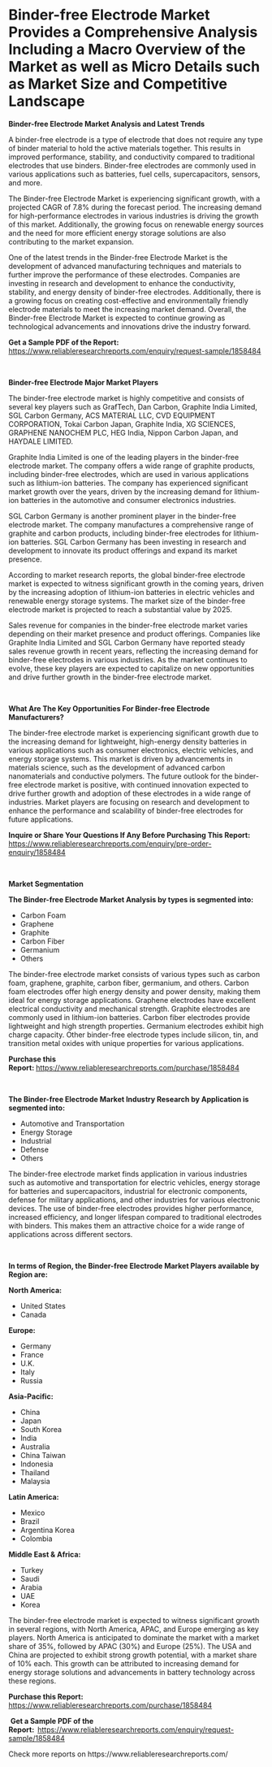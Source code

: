 <p><h1>Binder-free Electrode Market Provides a Comprehensive Analysis Including a Macro Overview of the Market as well as Micro Details such as Market Size and Competitive Landscape</h1></p><p><strong>Binder-free Electrode Market Analysis and Latest Trends</strong></p>
<p><p>A binder-free electrode is a type of electrode that does not require any type of binder material to hold the active materials together. This results in improved performance, stability, and conductivity compared to traditional electrodes that use binders. Binder-free electrodes are commonly used in various applications such as batteries, fuel cells, supercapacitors, sensors, and more.</p><p>The Binder-free Electrode Market is experiencing significant growth, with a projected CAGR of 7.8% during the forecast period. The increasing demand for high-performance electrodes in various industries is driving the growth of this market. Additionally, the growing focus on renewable energy sources and the need for more efficient energy storage solutions are also contributing to the market expansion.</p><p>One of the latest trends in the Binder-free Electrode Market is the development of advanced manufacturing techniques and materials to further improve the performance of these electrodes. Companies are investing in research and development to enhance the conductivity, stability, and energy density of binder-free electrodes. Additionally, there is a growing focus on creating cost-effective and environmentally friendly electrode materials to meet the increasing market demand. Overall, the Binder-free Electrode Market is expected to continue growing as technological advancements and innovations drive the industry forward.</p></p>
<p><strong>Get a Sample PDF of the Report:&nbsp;</strong> <a href="https://www.reliableresearchreports.com/enquiry/request-sample/1858484">https://www.reliableresearchreports.com/enquiry/request-sample/1858484</a></p>
<p>&nbsp;</p>
<p><strong>Binder-free Electrode Major Market Players</strong></p>
<p><p>The binder-free electrode market is highly competitive and consists of several key players such as GrafTech, Dan Carbon, Graphite India Limited, SGL Carbon Germany, ACS MATERIAL LLC, CVD EQUIPMENT CORPORATION, Tokai Carbon Japan, Graphite India, XG SCIENCES, GRAPHENE NANOCHEM PLC, HEG India, Nippon Carbon Japan, and HAYDALE LIMITED.</p><p>Graphite India Limited is one of the leading players in the binder-free electrode market. The company offers a wide range of graphite products, including binder-free electrodes, which are used in various applications such as lithium-ion batteries. The company has experienced significant market growth over the years, driven by the increasing demand for lithium-ion batteries in the automotive and consumer electronics industries.</p><p>SGL Carbon Germany is another prominent player in the binder-free electrode market. The company manufactures a comprehensive range of graphite and carbon products, including binder-free electrodes for lithium-ion batteries. SGL Carbon Germany has been investing in research and development to innovate its product offerings and expand its market presence.</p><p>According to market research reports, the global binder-free electrode market is expected to witness significant growth in the coming years, driven by the increasing adoption of lithium-ion batteries in electric vehicles and renewable energy storage systems. The market size of the binder-free electrode market is projected to reach a substantial value by 2025.</p><p>Sales revenue for companies in the binder-free electrode market varies depending on their market presence and product offerings. Companies like Graphite India Limited and SGL Carbon Germany have reported steady sales revenue growth in recent years, reflecting the increasing demand for binder-free electrodes in various industries. As the market continues to evolve, these key players are expected to capitalize on new opportunities and drive further growth in the binder-free electrode market.</p></p>
<p>&nbsp;</p>
<p><strong>What Are The Key Opportunities For Binder-free Electrode Manufacturers?</strong></p>
<p><p>The binder-free electrode market is experiencing significant growth due to the increasing demand for lightweight, high-energy density batteries in various applications such as consumer electronics, electric vehicles, and energy storage systems. This market is driven by advancements in materials science, such as the development of advanced carbon nanomaterials and conductive polymers. The future outlook for the binder-free electrode market is positive, with continued innovation expected to drive further growth and adoption of these electrodes in a wide range of industries. Market players are focusing on research and development to enhance the performance and scalability of binder-free electrodes for future applications.</p></p>
<p><strong>Inquire or Share Your Questions If Any Before Purchasing This Report:</strong> <a href="https://www.reliableresearchreports.com/enquiry/pre-order-enquiry/1858484">https://www.reliableresearchreports.com/enquiry/pre-order-enquiry/1858484</a></p>
<p>&nbsp;</p>
<p><strong>Market Segmentation</strong></p>
<p><strong>The Binder-free Electrode Market Analysis by types is segmented into:</strong></p>
<p><ul><li>Carbon Foam</li><li>Graphene</li><li>Graphite</li><li>Carbon Fiber</li><li>Germanium</li><li>Others</li></ul></p>
<p><p>The binder-free electrode market consists of various types such as carbon foam, graphene, graphite, carbon fiber, germanium, and others. Carbon foam electrodes offer high energy density and power density, making them ideal for energy storage applications. Graphene electrodes have excellent electrical conductivity and mechanical strength. Graphite electrodes are commonly used in lithium-ion batteries. Carbon fiber electrodes provide lightweight and high strength properties. Germanium electrodes exhibit high charge capacity. Other binder-free electrode types include silicon, tin, and transition metal oxides with unique properties for various applications.</p></p>
<p><strong>Purchase this Report:&nbsp;</strong><a href="https://www.reliableresearchreports.com/purchase/1858484">https://www.reliableresearchreports.com/purchase/1858484</a></p>
<p>&nbsp;</p>
<p><strong>The Binder-free Electrode Market Industry Research by Application is segmented into:</strong></p>
<p><ul><li>Automotive and Transportation</li><li>Energy Storage</li><li>Industrial</li><li>Defense</li><li>Others</li></ul></p>
<p><p>The binder-free electrode market finds application in various industries such as automotive and transportation for electric vehicles, energy storage for batteries and supercapacitors, industrial for electronic components, defense for military applications, and other industries for various electronic devices. The use of binder-free electrodes provides higher performance, increased efficiency, and longer lifespan compared to traditional electrodes with binders. This makes them an attractive choice for a wide range of applications across different sectors.</p></p>
<p>&nbsp;</p>
<p><strong>In terms of Region, the Binder-free Electrode Market Players available by Region are:</strong></p>
<p>
    <p> <strong> North America: </strong>
        <ul>
            <li>United States</li>
            <li>Canada</li>
        </ul>
        </p> 
    <p> <strong> Europe: </strong>
        <ul>
            <li>Germany</li>
            <li>France</li>
            <li>U.K.</li>
            <li>Italy</li>
            <li>Russia</li>
        </ul>
        </p> 
    <p> <strong> Asia-Pacific: </strong>
        <ul>
            <li>China</li>
            <li>Japan</li>
            <li>South Korea</li>
            <li>India</li>
            <li>Australia</li>
            <li>China Taiwan</li>
            <li>Indonesia</li>
            <li>Thailand</li>
            <li>Malaysia</li>
        </ul>
        </p> 
    <p> <strong> Latin America: </strong>
        <ul>
            <li>Mexico</li>
            <li>Brazil</li>
            <li>Argentina Korea</li>
            <li>Colombia</li>
        </ul>
        </p> 
    <p> <strong> Middle East & Africa: </strong>
        <ul>
            <li>Turkey</li>
            <li>Saudi</li>
            <li>Arabia</li>
            <li>UAE</li>
            <li>Korea</li>
        </ul>
    </p>
    </p>
<p><p>The binder-free electrode market is expected to witness significant growth in several regions, with North America, APAC, and Europe emerging as key players. North America is anticipated to dominate the market with a market share of 35%, followed by APAC (30%) and Europe (25%). The USA and China are projected to exhibit strong growth potential, with a market share of 10% each. This growth can be attributed to increasing demand for energy storage solutions and advancements in battery technology across these regions.</p></p>
<p><strong>Purchase this Report: </strong><a href="https://www.reliableresearchreports.com/purchase/1858484">https://www.reliableresearchreports.com/purchase/1858484</a></p>
<p>&nbsp;<strong>Get a Sample PDF of the Report:&nbsp;&nbsp;</strong><a href="https://www.reliableresearchreports.com/enquiry/request-sample/1858484">https://www.reliableresearchreports.com/enquiry/request-sample/1858484</a></p>
<p><strong></strong></p>
<p>Check more reports on https://www.reliableresearchreports.com/</p>